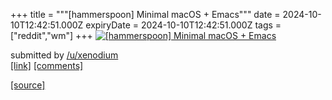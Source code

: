 +++
title = """[hammerspoon] Minimal macOS + Emacs"""
date = 2024-10-10T12:42:51.000Z
expiryDate = 2024-10-10T12:42:51.000Z
tags = ["reddit","wm"]
+++
[![[hammerspoon] Minimal macOS + Emacs](https://preview.redd.it/t253xkhncxtd1.png?width=640&crop=smart&auto=webp&s=bbb021aee61b977f9e4753a9e1b0a59519ec12f1 "[hammerspoon] Minimal macOS + Emacs")](https://www.reddit.com/r/unixporn/comments/1g0hwhx/hammerspoon_minimal_macos_emacs/)

submitted by [/u/xenodium](https://www.reddit.com/user/xenodium)  
[\[link\]](https://i.redd.it/t253xkhncxtd1.png) [\[comments\]](https://www.reddit.com/r/unixporn/comments/1g0hwhx/hammerspoon_minimal_macos_emacs/)

[[source]](https://www.reddit.com/r/unixporn/comments/1g0hwhx/hammerspoon_minimal_macos_emacs/)

